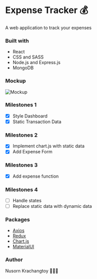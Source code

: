 # Expense Tracker 💰

A web application to track your expenses

### Built with

- React
- CSS and SASS
- Node.js and Express.js
- MongoDB

### Mockup

![Mockup](https://i.imgur.com/1iG5WxZ.png)

### Milestones 1

- [x] Style Dashboard
- [x] Static Transaction Data

### Milestones 2

- [x] Implement chart.js with static data
- [x] Add Expense Form

### Milestones 3

- [x] Add expense function

### Milestones 4

- [ ] Handle states
- [ ] Replace static data with dynamic data

### Packages

- [Axios](https://www.npmjs.com/package/axios)
- [Redux](https://redux.js.org/)
- [Chart.js](https://www.npmjs.com/package/react-chartjs-2)
- [MaterialUI](https://material-ui.com/)

### Author

Nusorn Krachangtoy 👨🏻‍💻
